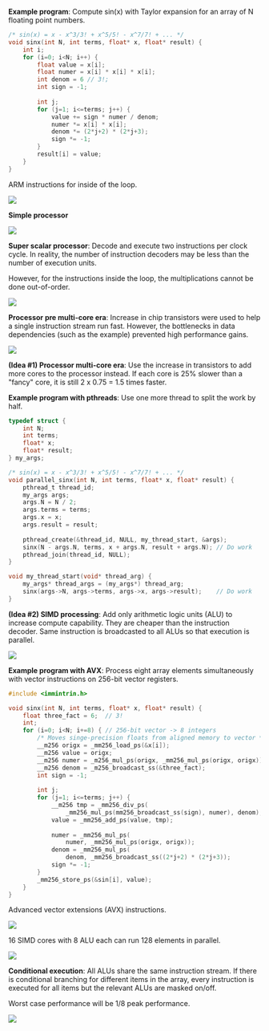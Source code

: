 **Example program**: Compute sin(x) with Taylor expansion for an array of N floating point numbers.

```c
/* sin(x) = x - x^3/3! + x^5/5! - x^7/7! + ... */
void sinx(int N, int terms, float* x, float* result) {
	int i;
	for (i=0; i<N; i++) {
		float value = x[i];
		float numer = x[i] * x[i] * x[i];
		int denom = 6 // 3!;
		int sign = -1;
		
		int j;
		for (j=1; i<=terms; j++) {
			value += sign * numer / denom;
			numer *= x[i] * x[i];
			denom *= (2*j+2) * (2*j+3);
			sign *= -1;
		}
		result[i] = value;
	}
}
```

ARM instructions for inside of the loop.

![](images/Pasted%20image%2020220206220040.png)

**Simple processor**

![](images/Pasted%20image%2020220206220506.png)

**Super scalar processor**: Decode and execute two instructions per clock cycle. In reality, the number of instruction decoders may be less than the number of execution units.

However, for the instructions inside the loop, the multiplications cannot be done out-of-order.

![](images/Pasted%20image%2020220206220612.png)

**Processor pre multi-core era**: Increase in chip transistors were used to help a single instruction stream run fast. However, the bottlenecks in data dependencies (such as the example) prevented high performance gains.

![](images/Pasted%20image%2020220206221234.png)

**(Idea #1) Processor multi-core era**: Use the increase in transistors to add more cores to the processor instead. If each core is 25% slower than a "fancy" core, it is still 2 x 0.75 = 1.5 times faster.

**Example program with pthreads**: Use one more thread to split the work by half.

```c
typedef struct {
	int N;
	int terms;
	float* x;
	float* result;
} my_args;

/* sin(x) = x - x^3/3! + x^5/5! - x^7/7! + ... */
void parallel_sinx(int N, int terms, float* x, float* result) {
	pthread_t thread_id;
	my_args args;
	args.N = N / 2;
	args.terms = terms;
	args.x = x;
	args.result = result;
	
	pthread_create(&thread_id, NULL, my_thread_start, &args);
	sinx(N - args.N, terms, x + args.N, result + args.N); // Do work
	pthread_join(thread_id, NULL);
}

void my_thread_start(void* thread_arg) {
	my_args* thread_args = (my_args*) thread_arg;
	sinx(args->N, args->terms, args->x, args->result);    // Do work
}
```

**(Idea #2) SIMD processing**: Add only arithmetic logic units (ALU) to increase compute capability. They are cheaper than the instruction decoder. Same instruction is broadcasted to all ALUs so that execution is parallel.

![](images/Pasted%20image%2020220206222837.png)

**Example program with AVX**: Process eight array elements simultaneously with vector instructions on 256-bit vector registers.

```c
#include <immintrin.h>

void sinx(int N, int terms, float* x, float* result) {
	float three_fact = 6;  // 3!
	int;
	for (i=0; i<N; i+=8) { // 256-bit vector -> 8 integers
		/* Moves singe-precision floats from aligned memory to vector */
		__m256 origx = _mm256_load_ps(&x[i]);
		__m256 value = origx;
		__m256 numer = _m256_mul_ps(origx, _mm256_mul_ps(origx, origx));
		__m256 denom = _m256_broadcast_ss(&three_fact);
		int sign = -1;
		
		int j;
		for (j=1; i<=terms; j++) {
			__m256 tmp = _mm256_div_ps(
				_mm256_mul_ps(mm256_broadcast_ss(sign), numer), denom);
			value = _mm256_add_ps(value, tmp);
			
			numer = _mm256_mul_ps(
				numer, _mm256_mul_ps(origx, origx));
			denom = _mm256_mul_ps(
				denom, _mm256_broadcast_ss((2*j+2) * (2*j+3));
			sign *= -1;
		}
		_mm256_store_ps(&sin[i], value);
	}
}
```

Advanced vector extensions (AVX) instructions.

![](images/Pasted%20image%2020220206225625.png)

16 SIMD cores with 8 ALU each can run 128 elements in parallel.

![](images/Pasted%20image%2020220206225733.png)

**Conditional execution**: All ALUs share the same instruction stream. If there is conditional branching for different items in the array, every instruction is executed for all items but the relevant ALUs are masked on/off.

Worst case performance will be 1/8 peak performance.

![](images/Pasted%20image%2020220206230302.png)